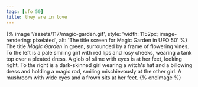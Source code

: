 ```yaml
---
tags: [ufo 50]
title: they are in love
---
```


{% image '/assets/117/magic-garden.gif',
    style: 'width: 1152px; image-rendering: pixelated',
    alt: 'The title screen for Magic Garden in UFO 50' %}
  The title _Magic Garden_ in green, surrounded by a frame of flowering vines.
  To the left is a pale smiling girl with red lips and rosy cheeks, wearing a
  tank top over a pleated dress. A glob of slime with eyes is at her feet,
  looking right. To the right is a dark-skinned girl wearing a witch's hat and a
  billowing dress and holding a magic rod, smiling mischievously at the other
  girl. A mushroom with wide eyes and a frown sits at her feet.
{% endimage %}
